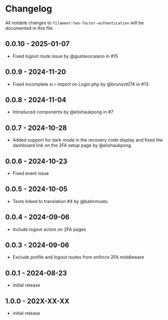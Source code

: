 # Changelog

All notable changes to `filament-two-factor-authentication` will be documented in this file.

## 0.0.10 - 2025-01-07

- Fixed logout route issue by @gustavocaiano in #15

## 0.0.9 - 2024-11-20

- Fixed incomplete `Arr` import on Login.php by @brunovt074  in #13

## 0.0.8 - 2024-11-04

- Introduced components by @elishaukpong in #7

## 0.0.7 - 2024-10-28

- Added support for dark mode in the recovery code display and fixed the dashboard link on the 2FA setup page by @elishaukpong

## 0.0.6 - 2024-10-23

- Fixed event issue

## 0.0.5 - 2024-10-05

- Texts linked to translation #4 by @batinmustu

## 0.0.4 - 2024-09-06

- Include logout action on 2FA pages

## 0.0.3 - 2024-09-06

- Exclude profile and logout routes from enforce 2FA middleware

## 0.0.1 - 2024-08-23

- Initial release

## 1.0.0 - 202X-XX-XX

- initial release
